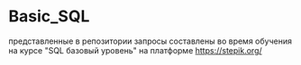 # Basic_SQL
представленные в репозитории запросы составлены во время обучения на курсе "SQL базовый уровень" на платформе https://stepik.org/
